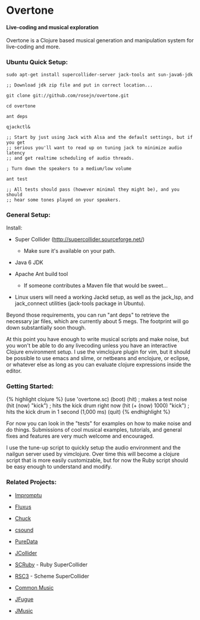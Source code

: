   Overtone
==============

#### Live-coding and musical exploration

Overtone is a Clojure based musical generation and manipulation system for live-coding and more.

### Ubuntu Quick Setup:

    sudo apt-get install supercollider-server jack-tools ant sun-java6-jdk
    
    ;; Download jdk zip file and put in correct location...
    
    git clone git://github.com/rosejn/overtone.git
    
    cd overtone
    
    ant deps
    
    qjackctl&
    
    ;; Start by just using Jack with Alsa and the default settings, but if you get
    ;; serious you'll want to read up on tuning jack to minimize audio latency
    ;; and get realtime scheduling of audio threads.
    
    ; Turn down the speakers to a medium/low volume
    
    ant test
    
    ;; All tests should pass (however minimal they might be), and you should
    ;; hear some tones played on your speakers.
    
### General Setup:

Install:

* Super Collider (http://supercollider.sourceforge.net/)
  - Make sure it's available on your path.

* Java 6 JDK

* Apache Ant build tool 
  - If someone contributes a Maven file that would be sweet...

* Linux users will need a working Jackd setup, as well as the jack_lsp, and
jack_connect utilities (jack-tools package in Ubuntu).

Beyond those requirements, you can run "ant deps" to retrieve the necessary jar
files, which are currently about 5 megs.  The footprint will go down
substantially soon though.

At this point you have enough to write musical scripts and make noise, but you
won't be able to do any livecoding unless you have an interactive Clojure
environment setup.  I use the vimclojure plugin for vim, but it should be
possible to use emacs and slime, or netbeans and enclojure, or eclipse, or
whatever else as long as you can evaluate clojure expressions inside the
editor.

### Getting Started:

{% highlight clojure %}
    (use 'overtone.sc)
    (boot)
    (hit) ; makes a test noise
    (hit (now) "kick") ; hits the kick drum right now
    (hit (+ (now) 1000) "kick") ; hits the kick drum in 1 second (1,000 ms)
    (quit)
{% endhighlight %}

For now you can look in the "tests" for examples on how to make noise and do things.
Submissions of cool musical examples, tutorials, and general fixes and features
are very much welcome and encouraged.  

I use the tune-up script to quickly setup the audio environment and the nailgun
server used by vimclojure.  Over time this will become a clojure script that is
more easily customizable, but for now the Ruby script should be easy enough to
understand and modify.

### Related Projects:

* [Impromptu](http://impromptu.moso.com.au/)

* [Fluxus](http://impromptu.moso.com.au/)

* [Chuck](http://chuck.cs.princeton.edu/)

* [csound](http://www.csounds.com/)

* [PureData](http://puredata.info/)

* [JCollider](http://www.sciss.de/jcollider/)

* [SCRuby](http://github.com/maca/scruby) - Ruby SuperCollider

* [RSC3](http://www.slavepianos.org/rd/sw/rsc3/README) - Scheme SuperCollider

* [Common Music](http://commonmusic.sourceforge.net/cm/res/doc/cm.html#toolbox)

* [JFugue](http://www.jfugue.org/javadoc/index.html)

* [JMusic](http://jmusic.ci.qut.edu.au/)


